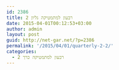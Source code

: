 ```yaml
---
id: 2386
title: רבעון למתמטיקה גליון 2
date: 2015-04-01T00:12:53+03:00
author: admin
layout: post
guid: http://net-gar.net/?p=2386
permalink: '/2015/04/01/quarterly-2-2/'
categories:
  - רבעון למתמטיקה כרך 2
---
```

